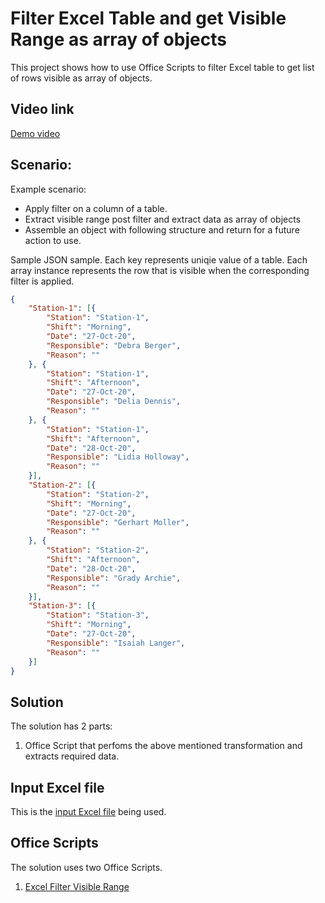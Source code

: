 # Filter Excel Table and get Visible Range as array of objects

This project shows how to use Office Scripts to filter Excel table to get list of rows visible as array of objects. 

## Video link

[Demo video](https://youtu.be/152GJyqc-Kw)


## Scenario: 

Example scenario:

* Apply filter on a column of a table.
* Extract visible range post filter and extract data as array of objects
* Assemble an object with following structure and return for a future action to use. 

Sample JSON sample. Each key represents uniqie value of a table. Each array instance represents the row that is visible when the corresponding filter is applied. 

```json
{
	"Station-1": [{
		"Station": "Station-1",
		"Shift": "Morning",
		"Date": "27-Oct-20",
		"Responsible": "Debra Berger",
		"Reason": ""
	}, {
		"Station": "Station-1",
		"Shift": "Afternoon",
		"Date": "27-Oct-20",
		"Responsible": "Delia Dennis",
		"Reason": ""
	}, {
		"Station": "Station-1",
		"Shift": "Afternoon",
		"Date": "28-Oct-20",
		"Responsible": "Lidia Holloway",
		"Reason": ""
	}],
	"Station-2": [{
		"Station": "Station-2",
		"Shift": "Morning",
		"Date": "27-Oct-20",
		"Responsible": "Gerhart Moller",
		"Reason": ""
	}, {
		"Station": "Station-2",
		"Shift": "Afternoon",
		"Date": "28-Oct-20",
		"Responsible": "Grady Archie",
		"Reason": ""
	}],
	"Station-3": [{
		"Station": "Station-3",
		"Shift": "Morning",
		"Date": "27-Oct-20",
		"Responsible": "Isaiah Langer",
		"Reason": ""
	}]
}
```

## Solution 

The solution has 2 parts: 

1. Office Script that perfoms the above mentioned transformation and extracts required data. 

## Input Excel file

This is the [input Excel file](Excel-Filter.xlsx) being used. 

## Office Scripts

The solution uses two Office Scripts. 

1. [Excel Filter Visible Range](ExcelFilterVisibleRange.ts)


